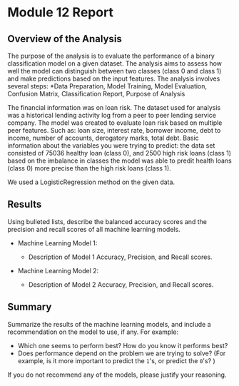 # Module 12 Report 

## Overview of the Analysis

The purpose of the analysis is to evaluate the performance of a binary classification model on a given dataset. The analysis aims to assess how well the model can distinguish between two classes (class 0 and class 1) and make predictions based on the input features. The analysis involves several steps:
*Data Preparation, Model Training, Model Evaluation, Confusion Matrix, Classification Report, Purpose of Analysis

The financial information was on loan risk. The dataset used for analysis was a historical lending activity log from a peer to peer lending service company. The model was created to evaluate loan risk based on multiple peer features. Such as: loan size, interest rate, borrower income, debt to income, number of accounts, derogatory marks,	total debt.
Basic information about the variables you were trying to predict: the data set consisted of 75036 healthy loan (class 0), and 2500 high risk loans (class 1) based on the imbalance in classes the model was able to predit health loans (class 0) more precise than the high risk loans (class 1).  

We used a LogisticRegression method on the given data.

## Results

Using bulleted lists, describe the balanced accuracy scores and the precision and recall scores of all machine learning models.

* Machine Learning Model 1:
  * Description of Model 1 Accuracy, Precision, and Recall scores.



* Machine Learning Model 2:
  * Description of Model 2 Accuracy, Precision, and Recall scores.

## Summary

Summarize the results of the machine learning models, and include a recommendation on the model to use, if any. For example:
* Which one seems to perform best? How do you know it performs best?
* Does performance depend on the problem we are trying to solve? (For example, is it more important to predict the `1`'s, or predict the `0`'s? )

If you do not recommend any of the models, please justify your reasoning.
